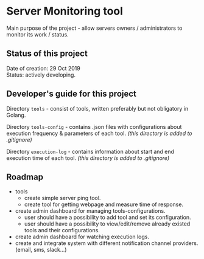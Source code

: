 # Server Monitoring tool

Main purpose of the project - allow servers owners / administrators to monitor its work / status.

## Status of this project

Date of creation: 29 Oct 2019  
Status: actively developing.

## Developer's guide for this project

Directory `tools` - consist of tools, written preferably but not obligatory in Golang.

Directory `tools-config` - contains .json files with configurations about execution frequency & parameters of each tool. *(this directory is added to .gitignore)*

Directory `execution-log` - contains information about start and end execution time of each tool. *(this directory is added to .gitignore)*


## Roadmap

- tools
  - create simple server ping tool.
  - create tool for getting webpage and measure time of response.
- create admin dashboard for managing tools-configurations.
  - user should have a possibility to add tool and set its configuration.
  - user should have a possibility to view/edit/remove already existed tools and their configurations.
- create admin dashboard for watching execution logs.
- create and integrate system with different notification channel providers. (email, sms, slack...)
